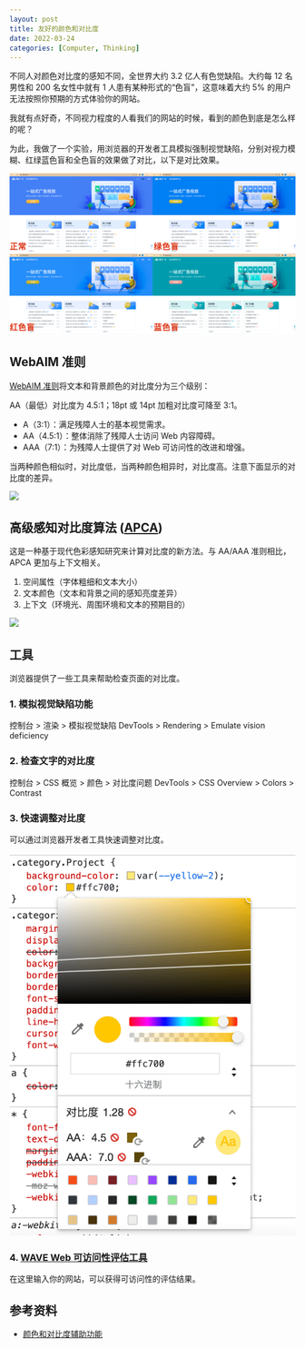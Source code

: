 ```yaml
---
layout: post
title: 友好的颜色和对比度
date: 2022-03-24
categories: [Computer, Thinking]
---
```


不同人对颜色对比度的感知不同，全世界大约 3.2 亿人有色觉缺陷。大约每 12 名男性和 200 名女性中就有 1 人患有某种形式的“色盲”，这意味着大约 5% 的用户无法按照你预期的方式体验你的网站。

我就有点好奇，不同视力程度的人看我们的网站的时候，看到的颜色到底是怎么样的呢？

为此，我做了一个实验，用浏览器的开发者工具模拟强制视觉缺陷，分别对视力模糊、红绿蓝色盲和全色盲的效果做了对比，以下是对比效果。

![](/assets/2022/2022-03-25-contrast-compare.png)

## WebAIM 准则

[WebAIM 准则](https://webaim.org/standards/wcag/)将文本和背景颜色的对比度分为三个级别：

AA（最低）对比度为 4.5:1；18pt 或 14pt 加粗对比度可降至 3:1。

- A（3:1）：满足残障人士的基本视觉需求。
- AA（4.5:1）：整体消除了残障人士访问 Web 内容障碍。
- AAA（7:1）：为残障人士提供了对 Web 可访问性的改进和增强。

当两种颜色相似时，对比度低，当两种颜色相异时，对比度高。注意下面显示的对比度的差异。

![](https://web-dev.imgix.net/image/admin/DcYclKelVqhQ2CWlIG97.jpg?auto=format&w=1600)

## 高级感知对比度算法 ([APCA](https://w3c.github.io/silver/guidelines/methods/Method-font-characteristic-contrast.html))

这是一种基于现代色彩感知研究来计算对比度的新方法。与 AA/AAA 准则相比，APCA 更加与上下文相关。

1. 空间属性（字体粗细和文本大小）
2. 文本颜色（文本和背景之间的感知亮度差异）
3. 上下文（环境光、周围环境和文本的预期目的）

![](https://web-dev.imgix.net/image/admin/YhGKRLYvt37j3ldlwiXE.png?auto=format&w=1600)

## 工具

浏览器提供了一些工具来帮助检查页面的对比度。

### 1. 模拟视觉缺陷功能

控制台 > 渲染 > 模拟视觉缺陷
DevTools > Rendering > Emulate vision deficiency

### 2. 检查文字的对比度

控制台 > CSS 概览 > 颜色 > 对比度问题
DevTools > CSS Overview > Colors > Contrast

### 3. 快速调整对比度

可以通过浏览器开发者工具快速调整对比度。

![](/assets/2022/0324-contrast.png)

### 4. [WAVE Web 可访问性评估工具](https://wave.webaim.org/report)

在这里输入你的网站，可以获得可访问性的评估结果。

## 参考资料

- [颜色和对比度辅助功能](https://web.dev/color-and-contrast-accessibility/?utm_source=devtools#-2)
